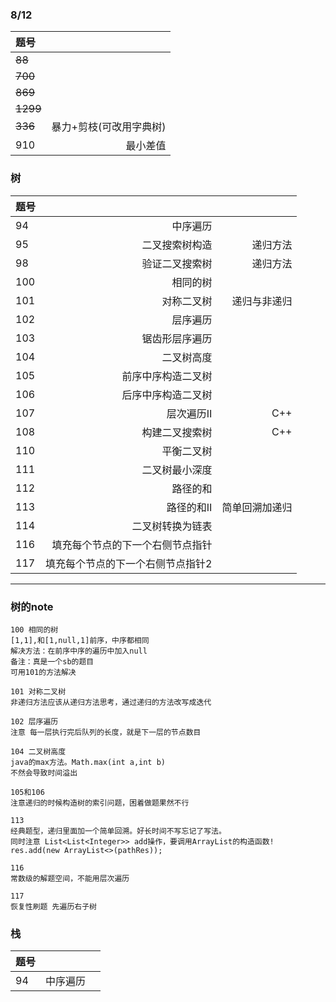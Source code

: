 ### 8/12
|题号||  
| :-----| ----: |
|~~88~~|
|~~700~~|
|~~869~~|
|~~1299~~|
|~~336~~|暴力+剪枝(可改用字典树)|
|910|最小差值|

### 树
|题号|||
| :-----| ----: | ----: |
|94|中序遍历|
|95|二叉搜索树构造|递归方法|
|98|验证二叉搜索树|递归方法|
|100|相同的树||
|101|对称二叉树|递归与非递归|
|102|层序遍历||
|103|锯齿形层序遍历||
|104|二叉树高度||
|105|前序中序构造二叉树||
|106|后序中序构造二叉树||
|107|层次遍历Ⅱ|C++|
|108|构建二叉搜索树|C++|
|110|平衡二叉树||
|111|二叉树最小深度||
|112|路径的和||
|113|路径的和Ⅱ|简单回溯加递归|
|114|二叉树转换为链表||
|116|填充每个节点的下一个右侧节点指针||
|117|填充每个节点的下一个右侧节点指针2||
-------------------
### 树的note

    100 相同的树
    [1,1],和[1,null,1]前序，中序都相同
    解决方法：在前序中序的遍历中加入null
    备注：真是一个sb的题目
    可用101的方法解决
    
    101 对称二叉树
    非递归方法应该从递归方法思考，通过递归的方法改写成迭代
    
    102 层序遍历
    注意 每一层执行完后队列的长度，就是下一层的节点数目
    
    104 二叉树高度
    java的max方法。Math.max(int a,int b)
    不然会导致时间溢出
    
    105和106
    注意递归的时候构造树的索引问题，困着做题果然不行
    
    113
    经典题型，递归里面加一个简单回溯。好长时间不写忘记了写法。
    同时注意 List<List<Integer>> add操作，要调用ArrayList的构造函数! 
    res.add(new ArrayList<>(pathRes));
    
    116
    常数级的解题空间，不能用层次遍历
    
    117
    恢复性刷题 先遍历右子树
    
 ### 栈
 |题号|||
 | :-----| ----: | ----: |
 |94|中序遍历|